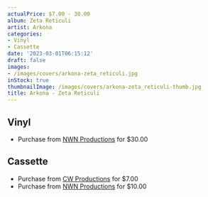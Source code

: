 ```yaml
---
actualPrice: $7.00 - 30.00
album: Zeta Reticuli
artist: Arkona
categories:
- Vinyl
- Cassette
date: '2023-03-01T06:15:12'
draft: false
images:
- /images/covers/arkona-zeta_reticuli.jpg
inStock: true
thumbnailImage: /images/covers/arkona-zeta_reticuli-thumb.jpg
title: Arkona - Zeta Reticuli
---
```


## Vinyl
* Purchase from [NWN Productions](http://shop.nwnprod.com/index.php?route=product/product&path=75&product_id=31756&sort=pd.name&order=ASC) for $30.00
## Cassette
* Purchase from [CW Productions](https://shop.cwproductions.net/products/arkona-zeta-reticuli-tape) for $7.00
* Purchase from [NWN Productions](http://shop.nwnprod.com/index.php?route=product/product&path=73&product_id=23759&sort=pd.name&order=ASC) for $10.00
